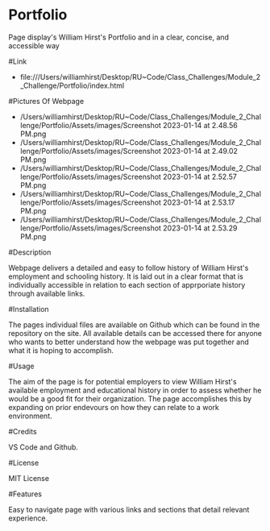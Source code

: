 # Portfolio

Page display's William Hirst's Portfolio and in a clear, concise, and accessible way

#Link
- file:///Users/williamhirst/Desktop/RU~Code/Class_Challenges/Module_2_Challenge/Portfolio/index.html

#Pictures Of Webpage
- /Users/williamhirst/Desktop/RU~Code/Class_Challenges/Module_2_Challenge/Portfolio/Assets/images/Screenshot 2023-01-14 at 2.48.56 PM.png
- /Users/williamhirst/Desktop/RU~Code/Class_Challenges/Module_2_Challenge/Portfolio/Assets/images/Screenshot 2023-01-14 at 2.49.02 PM.png
- /Users/williamhirst/Desktop/RU~Code/Class_Challenges/Module_2_Challenge/Portfolio/Assets/images/Screenshot 2023-01-14 at 2.52.57 PM.png
- /Users/williamhirst/Desktop/RU~Code/Class_Challenges/Module_2_Challenge/Portfolio/Assets/images/Screenshot 2023-01-14 at 2.53.17 PM.png
- /Users/williamhirst/Desktop/RU~Code/Class_Challenges/Module_2_Challenge/Portfolio/Assets/images/Screenshot 2023-01-14 at 2.53.29 PM.png


#Description

Webpage delivers a detailed and easy to follow history of William Hirst's employment and schooling history. It is laid out in a clear format that is individually accessible in relation to each section of apprporiate history through available links. 

#Installation

The pages individual files are available on Github which can be found in the repository on the site. All available details can be accessed there for anyone who wants to better understand how the webpage was put together and what it is hoping to accomplish. 

#Usage 

The aim of the page is for potential employers to view William Hirst's available employment and educational history in order to assess whether he would be a good fit for their organization. The page accomplishes this by expanding on prior endevours on how they can relate to a work environment. 

#Credits

VS Code and Github.

#License

MIT License

#Features

Easy to navigate page with various links and sections that detail relevant experience.